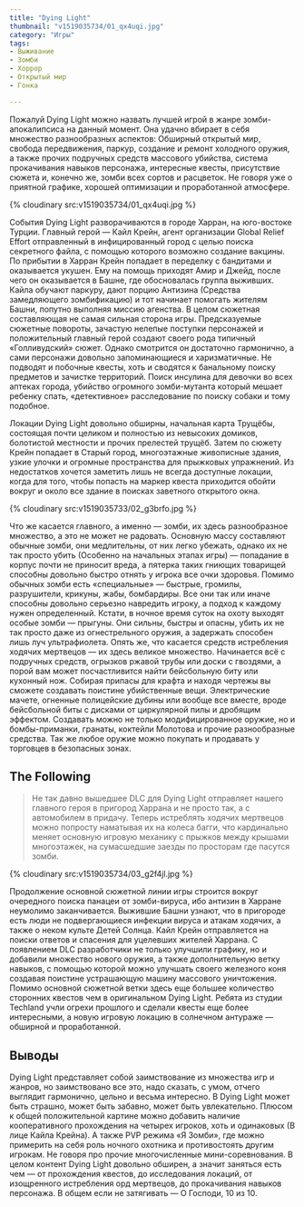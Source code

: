 ```yaml
---
title: "Dying Light"
thumbnail: "v1519035734/01_qx4uqi.jpg"
category: "Игры"
tags:
- Выживание
- Зомби
- Хоррор
- Открытый мир
- Гонка

---
```


Пожалуй Dying Light можно назвать лучшей игрой в жанре зомби-апокалипсиса на данный момент. Она удачно вбирает в себя множество разнообразных аспектов: Обширный открытый мир, свобода передвижения, паркур, создание и ремонт холодного оружия, а также прочих подручных средств массового убийства, система прокачивания навыков персонажа, интересные квесты, присутствие сюжета и, конечно же, зомби всех сортов и расцветок. Не говоря уже о приятной графике, хорошей оптимизации и проработанной атмосфере.

{% cloudinary src:v1519035734/01_qx4uqi.jpg %}

События Dying Light разворачиваются в городе Харран, на юго-востоке Турции. Главный герой — Кайл Крейн, агент организации Global Relief Effort отправленный в инфицированный город с целью поиска секретного файла, с помощью которого возможно создание вакцины. По прибытии в Харран Крейн попадает в переделку с бандитами и оказывается укушен. Ему на помощь приходят Амир и Джейд, после чего он оказывается в Башне, где обосновалась группа выживших. Кайла обучают паркуру, дают порцию Антизина (Средства замедляющего зомбификацию) и тот начинает помогать жителям Башни, попутно выполняя миссию агенства. В целом сюжетная составляющая не самая сильная сторона игры. Предсказуемые сюжетные повороты, зачастую нелепые поступки персонажей и положительный главный герой создают своего рода типичный «Голливудский» сюжет. Однако смотрится он достаточно гармонично, а сами персонажи довольно запоминающиеся и харизматичные. Не подводят и побочные квесты, хоть и сводятся к банальному поиску предметов и зачистке территорий. Поиск инсулина для девочки во всех аптеках города, убийство огромного зомби-мутанта который мешает ребенку спать, «детективное» расследование по поиску собаки и тому подобное.

<!-- more -->

Локации Dying Light довольно обширны, начальная карта Трущёбы, состоящая почти целиком и полностью из невысоких домиков, болотистой местности и прочих прелестей трущёб. Затем по сюжету Крейн попадает в Старый город, многоэтажные живописные здания, узкие улочки и огромные пространства для прыжковых упражнений. Из недостатков хочется заметить лишь не всегда доступные локации, когда для того, чтобы попасть на маркер квеста приходится обойти вокруг и около все здание в поисках заветного открытого окна.

{% cloudinary src:v1519035733/02_g3brfo.jpg %}

Что же касается главного, а именно — зомби, их здесь разнообразное множество, а это не может не радовать. Основную массу составляют обычные зомби, они медлительны, от них легко убежать, однако их не так просто убить (Особенно на начальных этапах игры) — попадание в корпус почти не приносит вреда, а пятерка таких гниющих товарищей способны довольно быстро отнять у игрока все очки здоровья. Помимо обычных зомби есть «специальные» — быстрые, громилы, разрушители, крикуны, жабы, бомбардиры. Все они так или иначе способны довольно серьезно навредить игроку, а подход к каждому нужен определенный. Кстати, в ночное время суток на охоту выходят особые зомби — прыгуны. Они сильны, быстры и опасны, убить их не так просто даже из огнестрельного оружия, а задержать способен лишь луч ультрафиолета. Опять же, что касается средств истребления ходячих мертвецов — их здесь великое множество. Начинается всё с подручных средств, огрызков ржавой трубы или доски с гвоздями, а порой вам может посчастливится найти бейсбольную биту или кухонный нож. Собирая припасы для крафта и находя чертежы вы сможете создавать поистине убийственные вещи. Электрические мачете, огненные полицейские дубины или вообще все вместе, вроде бейсбольной биты с дисками от циркулярной пилы и дробящим эффектом. Создавать можно не только модифицированное оружие, но и бомбы-приманки, гранаты, коктейли Молотова и прочие разнообразные средства. Так же любое оружие можно покупать и продавать у торговцев в безопасных зонах.

## The Following

> Не так давно вышедшее DLC для Dying Light отправляет нашего главного героя в пригород Харрана и не просто так, а с автомобилем в придачу. Теперь истреблять ходячих мертвецов можно попросту наматывая их на колеса багги, что кардинально меняет основную игровую механику с прыжков между крышами многоэтажек, на сумасшедшие заезды по просторам где пасутся зомби.

{% cloudinary src:v1519035734/03_g2f4jl.jpg %}

Продолжение основной сюжетной линии игры строится вокруг очередного поиска панацеи от зомби-вируса, ибо антизин в Харране неумолимо заканчивается. Выжившие Башни узнают, что в пригороде есть люди не подвергающиеся инфекции вируса и атакам ходячих, а также о неком культе Детей Солнца. Кайл Крейн отправляется на поиски ответов и спасения для уцелевших жителей Харрана. С появлением DLC разработчики не только улучшили графику, но и добавили множество нового оружия, а также дополнительную ветку навыков, с помощью которой можно улучшать своего железного коня создавая поистине устрашающую машину массового уничтожения. Помимо основной сюжетной ветки здесь еще большее количество сторонних квестов чем в оригинальном Dying Light. Ребята из студии Techland учли огрехи прошлого и сделали квесты еще более интересными, а новую игровую локацию в солнечном антураже — обширной и проработанной.

## Выводы

Dying Light представляет собой заимствование из множества игр и жанров, но заимствовано все это, надо сказать, с умом, отчего выглядит гармонично, цельно и весьма интересно. В Dying Light может быть страшно, может быть забавно, может быть увлекательно. Плюсом к общей положительной картине можно добавить наличие кооперативного прохождения на четырех игроков, хоть и одинаковых (В лице Кайла Крейна). А также PVP режима «Я Зомби», где можно примерить на себя роль ночного охотника и противостоять другим игрокам. Не говоря про прочие многочисленные мини-соревнования. В целом контент Dying Light довольно обширен, а значит заняться есть чем — от прохождения квестов, до исследования локаций, от изощренного истребления орд мертвецов, до прокачивания навыков персонажа. В общем если не затягивать — О Господи, 10 из 10.